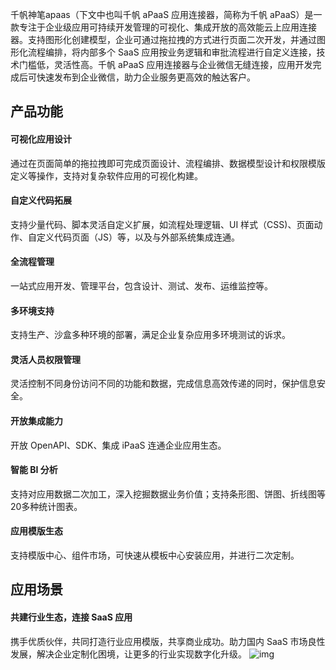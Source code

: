 千帆神笔apaas（下文中也叫千帆 aPaaS 应用连接器，简称为千帆 aPaaS）是一款专注于企业级应用可持续开发管理的可视化、集成开放的高效能云上应用连接器。支持图形化创建模型，企业可通过拖拉拽的方式进行页面二次开发，并通过图形化流程编排，将内部多个 SaaS 应用按业务逻辑和审批流程进行自定义连接，技术门槛低，灵活性高。千帆 aPaaS 应用连接器与企业微信无缝连接，应用开发完成后可快速发布到企业微信，助力企业服务更高效的触达客户。  


## 产品功能

#### 可视化应用设计

通过在页面简单的拖拉拽即可完成页面设计、流程编排、数据模型设计和权限模版定义等操作，支持对复杂软件应用的可视化构建。

#### 自定义代码拓展
支持少量代码、脚本灵活自定义扩展，如流程处理逻辑、UI 样式（CSS)、页面动作、自定义代码页面（JS）等，以及与外部系统集成连通。

#### 全流程管理
一站式应用开发、管理平台，包含设计、测试、发布、运维监控等。

#### 多环境支持
支持生产、沙盒多种环境的部署，满足企业复杂应用多环境测试的诉求。

#### 灵活人员权限管理
灵活控制不同身份访问不同的功能和数据，完成信息高效传递的同时，保护信息安全。

#### 开放集成能力
开放 OpenAPI、SDK、集成 iPaaS 连通企业应用生态。

#### 智能 BI 分析
支持对应用数据二次加工，深入挖掘数据业务价值；支持条形图、饼图、折线图等20多种统计图表。

#### 应用模版生态
支持模版中心、组件市场，可快速从模板中心安装应用，并进行二次定制。



## 应用场景
#### 共建行业生态，连接 SaaS 应用
携手优质伙伴，共同打造行业应用模版，共享商业成功。助力国内 SaaS 市场良性发展，解决企业定制化困境，让更多的行业实现数字化升级。
![img](https://main.qcloudimg.com/raw/90a95797ec024f78919c43d0c3811171.svg)
